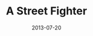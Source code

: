 ---
layout: message
category: message
series: "God Is ____"
title: "A Street Fighter"
date: 2013-07-20
audio-description: "Steven Manuel talks about how God is like a street fighter."
audio: "http://www.crossroads.net/players/media/hq/god_is_02.mp3"
audio-title: "A Street Fighter"
audio-duration: "47&#58;59"
program-description: "Program God Is___ WK 2"
program: "http://www.crossroads.net/players/media/hq/07_20-21_13Program_LO.pdf"
program-title: "A Street Fighter"
video-description: "Steven Manuel talks about how God is like a street fighter."
video-title: "A Street Fighter"
video: "https://s3.amazonaws.com/crossroadsvideomessages/god_is_02.mp4"
video-poster: "https://www.crossroads.net/uploadedfiles/god_is_still_02.jpg"
---